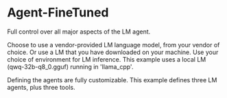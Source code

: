 # Agent-FineTuned
Full control over all major aspects of the LM agent.

Choose to use a vendor-provided LM language model, from your vendor of choice. 
Or use a LM that you have downloaded on your machine. Use your choice of environment for LM inference. 
This example uses a local LM (qwq-32b-q8_0.gguf) running in 'llama_cpp'.

Defining the agents are fully customizable.
This example defines three LM agents, plus three tools.

